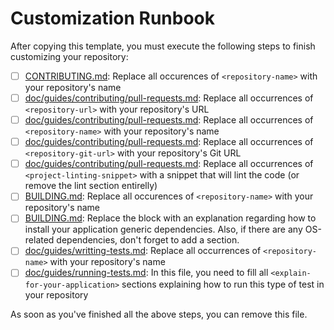 # Customization Runbook

After copying this template, you must execute the following steps to finish customizing your repository:

* [ ] [CONTRIBUTING.md][contribting]: Replace all occurences of `<repository-name>` with your repository's name
* [ ] [doc/guides/contributing/pull-requests.md][pull-requests-doc]: Replace all occurrences of `<repository-url>` with your repository's URL
* [ ] [doc/guides/contributing/pull-requests.md][pull-requests-doc]: Replace all occurrences of `<repository-name>` with your repository's name
* [ ] [doc/guides/contributing/pull-requests.md][pull-requests-doc]: Replace all occurrences of `<repository-git-url>` with your repository's Git URL
* [ ] [doc/guides/contributing/pull-requests.md][pull-requests-doc]: Replace all occurrences of `<project-linting-snippet>` with a snippet that will lint the code (or remove the lint section entirelly)
* [ ] [BUILDING.md][building]: Replace all occurences of `<repository-name>` with your repository's name
* [ ] [BUILDING.md][building]: Replace the <application-generic-dependencies-installation> block with an explanation regarding how to install your application generic dependencies. Also, if there are any OS-related dependencies, don't forget to add a section.
* [ ] [doc/guides/writting-tests.md][writting-tests-guide]: Replace all occurrences of `<repository-name>` with your repository's name
* [ ] [doc/guides/running-tests.md][running-tests-guide]: In this file, you need to fill all `<explain-for-your-application>` sections explaining how to run this type  of test in your repository

As soon as you've finished all the above steps, you can remove this file.

[contribting]: CONTRIBUTING.md
[pull-requests-doc]: ./doc/guides/contributing/pull-requests.md
[building]: BUILDING.md
[writting-tests-guide]: ./doc/guides/writting-tests.md
[running-tests-guide]: ./doc/guides/running-tests.md